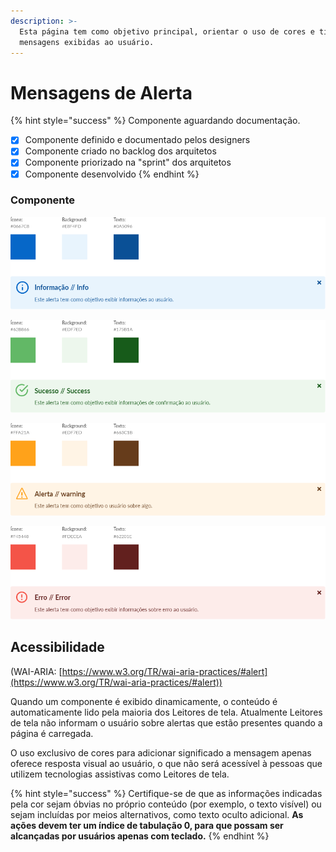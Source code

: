 ```yaml
---
description: >-
  Esta página tem como objetivo principal, orientar o uso de cores e tipos de
  mensagens exibidas ao usuário.
---
```


# Mensagens de Alerta



{% hint style="success" %}
Componente aguardando documentação.

* [x] Componente definido e documentado pelos designers
* [x] Componente criado no backlog dos arquitetos
* [x] Componente priorizado na "sprint" dos arquitetos
* [x] Componente desenvolvido
{% endhint %}

### Componente

![Ícone: #0667C8 | Background: #E8F4FD | Texto: #663C1B](<../.gitbook/assets/image (293).png>)

![Ícone: #62B866 | Background: #FDECEA | Texto: #175B1A](<../.gitbook/assets/image (275).png>)

![Ícone: #FFA21A | Background: #FFF4E5  | Texto: #663C1B](<../.gitbook/assets/image (439).png>)

![Ícone: #F45448 | Background: #FDECEA | Texto: #62201E](<../.gitbook/assets/image (332).png>)

## Acessibilidade

(WAI-ARIA: [https://www.w3.org/TR/wai-aria-practices/#alert](https://www.w3.org/TR/wai-aria-practices/#alert))

Quando um componente é exibido dinamicamente, o conteúdo é automaticamente lido pela maioria dos Leitores de tela. Atualmente Leitores de tela não informam o usuário sobre alertas que estão presentes quando a página é carregada.

O uso exclusivo de cores para adicionar significado a mensagem apenas oferece resposta visual ao usuário, o que não será acessível à pessoas que utilizem tecnologias assistivas como Leitores de tela.&#x20;

{% hint style="success" %}
Certifique-se de que as informações indicadas pela cor sejam óbvias no próprio conteúdo (por exemplo, o texto visível) ou sejam incluídas por meios alternativos, como texto oculto adicional. **As ações devem ter um índice de tabulação 0, para que possam ser alcançadas por usuários apenas com teclado.**
{% endhint %}
